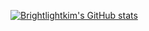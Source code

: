 
[![Brightlightkim's GitHub stats](https://github-readme-stats.vercel.app/api?username=brightlightkim&hide=stars,issues,contribs,prs)](https://github.com/brightlightkim/github-readme-stats)


<!--
**brightlightkim/brightlightkim** is a ✨ _special_ ✨ repository because its `README.md` (this file) appears on your GitHub profile.

Here are some ideas to get you started:

- 🔭 I’m currently working on ...
- 🌱 I’m currently learning ...
- 👯 I’m looking to collaborate on ...
- 🤔 I’m looking for help with ...
- 💬 Ask me about ...
- 📫 How to reach me: ...
- 😄 Pronouns: ...
- ⚡ Fun fact: ...
-->
